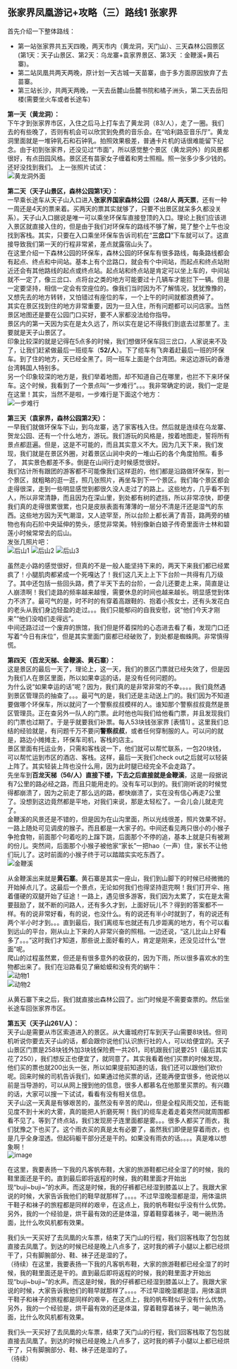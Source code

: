 ## 张家界凤凰游记+攻略（三）路线1 张家界  

首先介绍一下整体路线：  

- 第一站张家界共五天四晚，两天市内（黄龙洞，天门山）、三天森林公园景区(第1天：天子山景区、第2天：乌龙寨+袁家界景区、第3天 ：金鞭溪+黄石寨)。  
- 第二站凤凰共两天两晚，原计划一天古城一天苗寨，由于多方面原因放弃了去苗寨。  
- 第三站长沙，共两天两晚，一天去岳麓山岳麓书院和橘子洲头，第二天去岳阳楼(需要坐火车或者长途车)  

**第一天（黄龙洞）：**  
下午才到张家界市区，入住之后马上打车去了黄龙洞（83/人），走了一圈。我们去的有些晚了，否则有机会可以欣赏到免费的音乐会。在“哈利路亚音乐厅”。黄龙洞里面就是一堆钟乳石和石钟乳。拍照效果极差，普通卡片机的话很难能留下纪念。由于初到张家界，还没见过“市面”，所以感觉整个景区（黄龙洞外）的风景都很好，有点田园风格。景区还有苗家女子缠着和男士照相。照一张多少多少钱的。还好没找到我们。
上一张照片试试：  
![黄龙洞外面](https://xiaoshimimi.github.io/images/travel/2011-10-Hunan/image1-ducks.jpg)  

**第二天（天子山景区，森林公园第1天）：**  
一早乘长途车从天子山入口进入**张家界国家森林公园**（**248/人 两天票**，还有一种一周还是4天的票来着。买两天的票其实就够了，只要不出景区就呆多久都没关系）。天子山入口据说是唯一可以乘坐环保车直接登顶的入口。理论上我们应该进入景区就直接入住的，但是由于我们对环保车的路线不够了解，晃了整个上午也没找到客栈。其实，只要在入口乘坐环保车告诉司机在“**三岔口**”下车就可以了。这直接导致我们第一天的行程非常紧，差点就露宿山头了。  
在这里介绍一下森林公园的环保车，森林公园的环保车有很多路线，每条路线都会有起点、终点和中间站。基本上有个岔路口，就会有个中间站，而起点和终点站附近还会有其他路线的起点或终点站。起点站和终点站是肯定可以坐上车的，中间站就不一定了，像三岔口、点将台之类的地方可能要过十几辆车才能拦下一辆。但是一定要坚持，相信一定会有空座位的。像我们当时因为不了解情况，犹犹豫豫的，又想先去的地方转转，又怕错过有座位的车，一个上午的时间就都浪费掉了。  
其实在景区找到住的地方非常重要，因为一旦入住，所有问题都可以问店家。当然景区地图还是要在公园门口买好，要不人家都没法给你指导。  
景区内的第一天因为实在是太久远了，所以实在是记不得我们到底去过那里了。主要就是天子山景区了。  
印象比较深的就是记得在5点多的时候，我们想做环保车回三岔口，人家说来不及了，让我们赶紧做最后一班缆车（**52/人**）。下了缆车有飞奔着赶最后一班的环保车。到了住的地方，天已经全黑了。同一班车上面是个台湾团。来这边游玩的香港台湾韩国人特别多。  
另一个印象较深的地方是，我们举着地图，却不知道自己在哪里，也拦不下来环保车。这个时候，我看到了一个景点叫“一步难行”。。。我非常确定的说，我们一定是在这里！其实，当然不是啦，一步难行是下面这个地方：  
![一步难行](https://xiaoshimimi.github.io/images/travel/2011-10-Hunan/image2-yibunanxing.jpg)   

**第三天（袁家界，森林公园第2天）：**  
一早我们就做环保车下山，到乌龙寨，选了家客栈入住。然后就是连续在乌龙寨、贺龙公园、还有一个什么地方，游玩。我们游玩的风格是，按着地图走，誓将所有景点都逛遍。但是，这是不可能的，而且其实意义不大。因为几天下来，我们发现，我们就是在景区外圈，对着景区山涧中央的一堆山石的各个角度拍照。看多了， 其实景色都差不多。倒是在山间行走时候感觉很好。  
我们估计所有跟团的游客都不可能像我们这样逛的，他们都是沿路做环保车，到一个景区，就粗略的逛一逛，照几张照片，再坐车到下一个景区。我们每个景区都会走得很深，走到一些明显感觉到都很久没人走过了的路上。这些地方，几乎看不到人，所以非常清静，而且因为在深山里，到处都有树的遮挡，所以非常凉快，即便我们真的走得很累很累，也只是皮肤表面有薄薄的一层分不清是汗还是湿气的东西。这些地方因为天气潮湿，又人迹罕至，所以台阶上都长满了青苔，路两旁的植物也有向石阶中央延伸的势头，感觉非常美。特别像新白娘子传奇里面许士林和碧莲小时候常常去的后山。  
发张几照片吧：  
![后山1](https://xiaoshimimi.github.io/images/travel/2011-10-Hunan/image-group1-walk-1.jpg)
![后山2](https://xiaoshimimi.github.io/images/travel/2011-10-Hunan/image-group1-walk-2.jpg)
![后山3](https://xiaoshimimi.github.io/images/travel/2011-10-Hunan/image-group1-walk-3.jpg)  

虽然走小路的感觉很好，但真的不是一般人能坚持下来的，两天下来我们都已经累疯了！小腿肌肉都紧成一个死嘎达了！我们这几天上上下下台阶一共得有几万级了。其中还包括一些回头路，费了半天下去的台阶，一会儿还要走上来，简直是让人崩溃啊！我们走路的频率越来越慢，需要休息的时间也越来越长。明显感觉到体力不济了。最可气的是，时不时的有穿着高跟鞋的、抱着小孩女士，还有头发花白的老头从我们身边轻盈的走过。。。我们只能郁闷的自我安慰，说“他们今天才刚来”“他们没咱们走得远”。  
中间还路过过一个废弃的旅馆，我们但是怀着探险的心态进去看了看，发现门口还写着“今日有床位”，但是其实里面门窗都已经破败了，到处都是蜘蛛网。非常慎得慌。  

**第四天（百龙天梯、金鞭溪、黄石寨）：**  
这是景区的最后一天了，理论上，这一天，我们的景区门票就已经失效了，但是因为我们人在景区里面，所以如果幸运的话，是没有任何问题的。  
为什么说“如果幸运的话”呢？因为，我们真的是非常非常的不幸。。。。我们竟然遇到景区管理员的抽查了。。。最可气的是，我们还是主动送上门的。我们因为不知道要做哪个环保车，所以就问了一个警察叔叔模样的人。谁知那个警察叔叔竟然是景区管理员。正在查另外一队人的门票。此时他也叫我们给他看门票，并且发现我们的门票也过期了。于是乎就要我们补票。每人53块钱张家界 [表情1]  。这里我们总结的经验就是，有问题千万不要问**警察叔叔**，或者任何穿制服的人。可以问的就是，路边小摊摊主，环保车司机，客栈的店主。  
景区里面有托运业务，只需和客栈说一下，他们就可以帮忙联系，一包20块钱，可以帮忙运到市区的酒店、客栈。这样，最后一天我们check out之后就可以轻装上阵了。其实轻装上阵也没什么用，因为此时腿已经完全不会走路了。  
先坐车到**百龙天梯（56/人）**直接下楼，下去之后直接就是**金鞭溪**，这是一段据说有7公里的路必经之路，而且只能用走的。没有车可以到的。我们刚听说的时候觉得都崩溃了，因为之前走了那么远的路，都快崩溃了，实在没有信心再走7公里了。没想到这边竟然都是平地，对我们来说，那是太轻松了。一会儿会儿就走完了。  
金鞭溪的风景还是不错的，但是因为在山沟里面，所以光线很差，照片效果不好。一路上随处可见调皮的猴子。而且都是一大家子的。中间还看见两只很小的小猴子争抢食物，前面那个叼着吃的上蹿下跳，后面那个不停的追，基本上就是只有被涮的份儿。突然间，后面那个小猴子被他家“家长”一把hao（一声）住，家长不让他们玩儿了。这时前面的小猴子终于可以踏踏实实吃东西了。  
![金鞭溪](https://xiaoshimimi.github.io/images/travel/2011-10-Hunan/image3-jinbianxi.jpg)  

从金鞭溪出来就是**黄石寨**。黄石寨是其实一座山，我们到山脚下的时候已经微微的开始掉点儿了。这最后一个景点，无论如何我们也得坚持逛完啊！我们打开伞、拖着僵硬的双腿开始了征途！一路上，遇见很多游客，我们因为太累了，实在是太需要鼓励了，就不断的问路人，还有多久才到，上面好玩儿不？得到的答案都不一样。有的说非常好看，有的说，也没什么。有的说还有半小时就到了，有的说还有两个半小时才到。。。直到最后，我们离缆车也就还有几步距离的地方，有个可以看到远山的平台，刚从山上下来的人非常兴奋的照相。一边还说，“这儿比山上好看多了。。。”这时我们才知道，那些说上面好看的人，肯定是刚来，还没见过什么“世面”呢。  
爬山的过程虽然累，但还是有很多意外的收获的，因为下雨，所以很多喜欢水的生物都出来了。我们在沿路看见了癞蛤蟆和没有壳的蜗牛：  
![动物1](https://xiaoshimimi.github.io/images/travel/2011-10-Hunan/image-group2-animal1.jpg)  
![动物2](https://xiaoshimimi.github.io/images/travel/2011-10-Hunan/image-group2-animal2.jpg)  

从黄石寨下来之后，我们就直接出森林公园了。出门时候是不需要查票的。然后坐长途车回张家界市区。  

**第五天（天子山261/人）：**  
天子山是需要从市区索道进入的景区。从大庸城府打车到天子山需要8块钱。但司机听说你要去天子山的话，都会跟你说他们认识旅行社的人，可以给便宜的。天子山景区门票是258块钱外加3块钱保险费一共261，司机跟我们说要251（最后其实花了250），我们想反正也便宜了，就同意了。其实我看着他们买票的时候发现，他们买的票也就200出头一张，所以如果提前知道的话，我们还可以跟他们砍价呢。回来时候的司机告诉我们，如果通过他买票的话，还能再便宜很多，他说他以前是当导游的，可以从网上搜到他的信息，很多人都慕名在他那里买票的。有兴趣的话，大家可以搜一下试试，看看有没有相关信息。  
天子山这一天真是有够艰苦的，虽然没有辛苦的爬山，但是全程风雨交加，还有能见度不到十米的大雾，真的能把人折磨死啊！我们的缆车走着走着突然间就周围都看不见了。等到了终点站，我们发现房子连里面都是雾。。。很多人都买了雨衣，我们犹豫之下也买了。这个雨衣买的真是太有必要了，虽然我们即便是穿着雨衣，也是几乎全身湿透。但起码躯干部分还是干的。如果没有雨衣的话。。。。真是难以想象啊！  
![image](https://xiaoshimimi.github.io/images/travel/2011-10-Hunan/image4-tianzishan.jpg)  

在这里，我要表扬一下我的凡客帆布鞋，大家的旅游鞋都已经全湿了的时候，我的鞋里面还是干的。直到最后即将返程的时候，我的鞋里面才开始出现“buji~buji~”的水声。而这是时候，我的仔裤都已经湿到膝盖以上了。我跟大家说的时候，大家告诉我他们的鞋早就那样了。。。。不过早湿晚湿都是湿，用体温烘干鞋子和袜子的旅程都是同样的艰辛，在这点上，我的帆布鞋似乎没有什么优势。另外，我的一个经验是，烘干最有效的还是体温，穿着鞋穿着袜子，喝一碗热汤面，比什么吹风机都有效果。  

我们头一天买好了去凤凰的火车票，结束了天门山的行程，我们回客栈取了包包就直接去凤凰了。到达的时候已经是晚上八点多了，这时我的裤子小腿以上都已经烘干了，只有脚腕部分、鞋、袜子还是湿的了。  
（待续）在这里，我要表扬一下我的凡客帆布鞋，大家的旅游鞋都已经全湿了的时候，我的鞋里面还是干的。直到最后即将返程的时候，我的鞋里面才开始出现“buji~buji~”的水声。而这是时候，我的仔裤都已经湿到膝盖以上了。我跟大家说的时候，大家告诉我他们的鞋早就那样了。。。。不过早湿晚湿都是湿，用体温烘干鞋子和袜子的旅程都是同样的艰辛，在这点上，我的帆布鞋似乎没有什么优势。另外，我的一个经验是，烘干最有效的还是体温，穿着鞋穿着袜子，喝一碗热汤面，比什么吹风机都有效果。  

我们头一天买好了去凤凰的火车票，结束了天门山的行程，我们回客栈取了包包就直接去凤凰了。到达的时候已经是晚上八点多了，这时我的裤子小腿以上都已经烘干了，只有脚腕部分、鞋、袜子还是湿的了。  
（待续）



